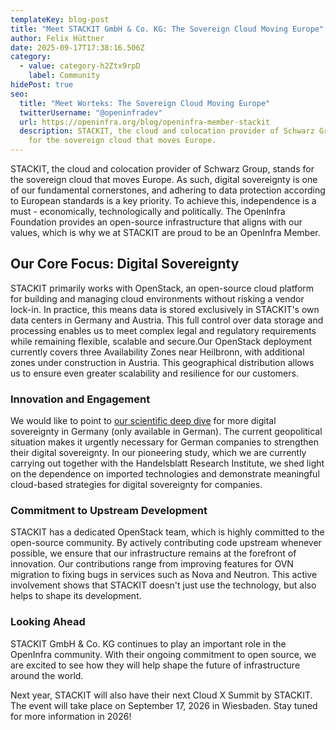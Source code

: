 ```yaml
---
templateKey: blog-post
title: "Meet STACKIT GmbH & Co. KG: The Sovereign Cloud Moving Europe"
author: Felix Hüttner
date: 2025-09-17T17:38:16.506Z
category:
  - value: category-h2Ztx9rpD
    label: Community
hidePost: true
seo:
  title: "Meet Worteks: The Sovereign Cloud Moving Europe"
  twitterUsername: "@openinfradev"
  url: https://openinfra.org/blog/openinfra-member-stackit
  description: STACKIT, the cloud and colocation provider of Schwarz Group, stands
    for the sovereign cloud that moves Europe.
---
```

STACKIT, the cloud and colocation provider of Schwarz Group, stands for the sovereign cloud that moves Europe. As such, digital sovereignty is one of our fundamental cornerstones, and adhering to data protection according to European standards is a key priority. To achieve this, independence is a must - economically, technologically and politically. The OpenInfra Foundation provides an open-source infrastructure that aligns with our values, which is why we at STACKIT are proud to be an OpenInfra Member.

## Our Core Focus: Digital Sovereignty

STACKIT primarily works with OpenStack, an open-source cloud platform for building and managing cloud environments without risking a vendor lock-in. In practice, this means data is stored exclusively in STACKIT's own data centers in Germany and Austria. This full control over data storage and processing enables us to meet complex legal and regulatory requirements while remaining flexible, scalable and secure.Our OpenStack deployment currently covers three Availability Zones near Heilbronn, with additional zones under construction in Austria. This geographical distribution allows us to ensure even greater scalability and resilience for our customers.

### Innovation and Engagement

We would like to point to [our scientific deep dive](https://www.stackit.de/de/kontakt-handelsblatt-studie/) for more digital sovereignty in Germany (only available in German). The current geopolitical situation makes it urgently necessary for German companies to strengthen their digital sovereignty. In our pioneering study, which we are currently carrying out together with the Handelsblatt Research Institute, we shed light on the dependence on imported technologies and demonstrate meaningful cloud-based strategies for digital sovereignty for companies.

### Commitment to Upstream Development

STACKIT has a dedicated OpenStack team, which is highly committed to the open-source community. By actively contributing code upstream whenever possible, we ensure that our infrastructure remains at the forefront of innovation. Our contributions range from improving features for OVN migration to fixing bugs in services such as Nova and Neutron. This active involvement shows that STACKIT doesn't just use the technology, but also helps to shape its development.

### Looking Ahead

STACKIT GmbH & Co. KG continues to play an important role in the OpenInfra community. With their ongoing commitment to open source, we are excited to see how they will help shape the future of infrastructure around the world.

Next year, STACKIT will also have their next Cloud X Summit by STACKIT. The event will take place on September 17, 2026 in Wiesbaden. Stay tuned for more information in 2026!
